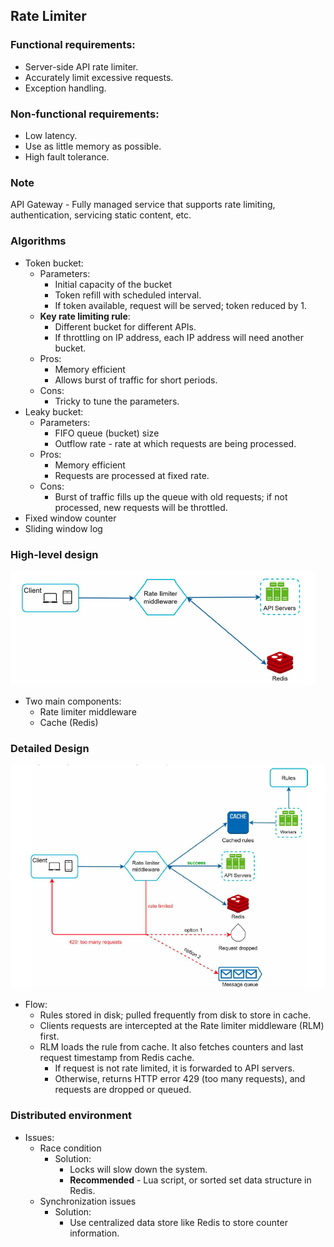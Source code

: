 ## Rate Limiter

### Functional requirements:
- Server-side API rate limiter.
- Accurately limit excessive requests.
- Exception handling.

### Non-functional requirements:
- Low latency.
- Use as little memory as possible.
- High fault tolerance.

### Note
API Gateway - Fully managed service that supports rate limiting, authentication, servicing static content, etc.

### Algorithms
* Token bucket:
  * Parameters:
    * Initial capacity of the bucket
    * Token refill with scheduled interval.
    * If token available, request will be served; token reduced by 1.
  * **Key rate limiting rule**:
    * Different bucket for different APIs.
    * If throttling on IP address, each IP address will need another bucket.
  * Pros:
    * Memory efficient
    * Allows burst of traffic for short periods.
  * Cons:
    * Tricky to tune the parameters.
* Leaky bucket:
  * Parameters:
    * FIFO queue (bucket) size
    * Outflow rate - rate at which requests are being processed.
  * Pros:
    * Memory efficient
    * Requests are processed at fixed rate.
  * Cons:
    * Burst of traffic fills up the queue with old requests; if not processed, new requests will be throttled.
* Fixed window counter
* Sliding window log

### High-level design
![](/resources/IMG_5316.png)

* Two main components:
  * Rate limiter middleware
  * Cache (Redis)

### Detailed Design
![](/resources/IMG_5317.png)

* Flow:     
  * Rules stored in disk; pulled frequently from disk to store in cache.
  * Clients requests are intercepted at the Rate limiter middleware (RLM) first.
  * RLM loads the rule from cache. It also fetches counters and last request timestamp from Redis cache.
    * If request is not rate limited, it is forwarded to API servers.
    * Otherwise, returns HTTP error 429 (too many requests), and requests are dropped or queued.

### Distributed environment

* Issues:
  * Race condition
    * Solution:
      * Locks will slow down the system.
      * **Recommended** - Lua script, or sorted set data structure in Redis.
  * Synchronization issues
    * Solution:
      * Use centralized data store like Redis to store counter information.